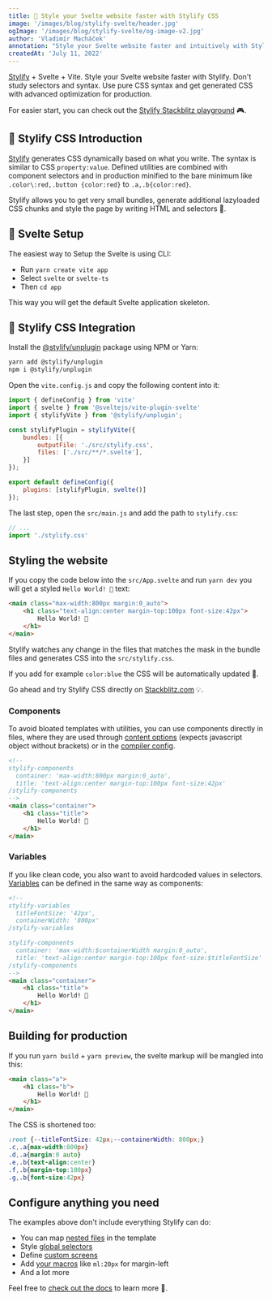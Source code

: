 ```yaml
---
title: 🚀 Style your Svelte website faster with Stylify CSS
image: '/images/blog/stylify-svelte/header.jpg'
ogImage: '/images/blog/stylify-svelte/og-image-v2.jpg'
author: 'Vladimír Macháček'
annotation: "Style your Svelte website faster and intuitively with Stylify."
createdAt: 'July 11, 2022'
---
```

[Stylify](https://stylifycss.com) + Svelte + Vite. Style your Svelte website faster with Stylify. Don't study selectors and syntax. Use pure CSS syntax and get generated CSS with advanced optimization for production.

For easier start, you can check out the [Stylify Stackblitz playground](https://stackblitz.com/edit/stylify-svelte-vite?file=README.md,src%2FApp.svelte) 🎮.

## 💎 Stylify CSS Introduction
[Stylify](https://stylifycss.com) generates CSS dynamically based on what you write. The syntax is similar to CSS `property:value`. Defined utilities are combined with component selectors and in production minified to the bare minimum like `.color\:red,.button {color:red}` to `.a,.b{color:red}`.

Stylify allows you to get very small bundles, generate additional lazyloaded CSS chunks and style the page by writing HTML and selectors 🤟.

## 🚀 Svelte Setup
The easiest way to Setup the Svelte is using CLI:
- Run `yarn create vite app`
- Select `svelte` or `svelte-ts`
- Then `cd app`

This way you will get the default Svelte application skeleton.

## 🔌 Stylify CSS Integration
Install the [@stylify/unplugin](https://stylifycss.com/docs/unplugin) package using NPM or Yarn:

```bash
yarn add @stylify/unplugin
npm i @stylify/unplugin
```

Open the `vite.config.js` and copy the following content into it:

```js
import { defineConfig } from 'vite'
import { svelte } from '@sveltejs/vite-plugin-svelte'
import { stylifyVite } from '@stylify/unplugin';

const stylifyPlugin = stylifyVite({
	bundles: [{
		outputFile: './src/stylify.css',
		files: ['./src/**/*.svelte'],
	}]
});

export default defineConfig({
	plugins: [stylifyPlugin, svelte()]
});
```

The last step, open the `src/main.js` and add the path to `stylify.css`:

```js
// ...
import './stylify.css'
```

## Styling the website
If you copy the code below into the `src/App.svelte` and run `yarn dev` you will get a styled `Hello World! 🎉` text:

```html
<main class="max-width:800px margin:0_auto">
	<h1 class="text-align:center margin-top:100px font-size:42px">
		Hello World! 🎉
	</h1>
</main>
```

Stylify watches any change in the files that matches the mask in the bundle files and generates CSS into the `src/stylify.css`.

If you add for example `color:blue` the CSS will be automatically updated 🎉.

Go ahead and try Stylify CSS directly on [Stackblitz.com](https://stackblitz.com/edit/stylify-svelte-vite?file=README.md,src%2FApp.svelte) 💡.

### Components
To avoid bloated templates with utilities, you can use
components directly in files, where they are used through [content options](https://stylifycss.com/docs/get-started#defining-a-component) (expects javascript object without brackets) or in the [compiler config](https://stylifycss.com/docs/get-started#defining-a-component).

```html
<!--
stylify-components
  container: 'max-width:800px margin:0_auto',
  title: 'text-align:center margin-top:100px font-size:42px'
/stylify-components
-->
<main class="container">
	<h1 class="title">
		Hello World! 🎉
	</h1>
</main>
```

### Variables
If you like clean code, you also want to avoid hardcoded values in selectors. [Variables](https://stylifycss.com/docs/get-started#adding-a-variable) can be defined in the same way as components:

```html
<!--
stylify-variables
  titleFontSize: '42px',
  containerWidth: '800px'
/stylify-variables

stylify-components
  container: 'max-width:$containerWidth margin:0_auto',
  title: 'text-align:center margin-top:100px font-size:$titleFontSize'
/stylify-components
-->
<main class="container">
	<h1 class="title">
		Hello World! 🎉
	</h1>
</main>
```

## Building for production
If you run `yarn build` + `yarn preview`, the svelte markup will be mangled into this:

```html
<main class="a">
	<h1 class="b">
		Hello World! 🎉
	</h1>
</main>
```

The CSS is shortened too:
```css
:root {--titleFontSize: 42px;--containerWidth: 800px;}
.c,.a{max-width:800px}
.d,.a{margin:0 auto}
.e,.b{text-align:center}
.f,.b{margin-top:100px}
.g,.b{font-size:42px}
```

## Configure anything you need
The examples above don't include everything Stylify can do:
- You can map [nested files](https://stylifycss.com/docs/bundler#files-content-option) in the template
- Style [global selectors](https://stylifycss.com/docs/stylify/compiler#customselectors)
- Define [custom screens](https://stylifycss.com/docs/stylify/compiler#screens)
- Add [your macros](https://stylifycss.com/docs/stylify/compiler#macros) like `ml:20px` for margin-left
- And a lot more

Feel free to [check out the docs](https://stylifycss.com/docs/get-started) to learn more 💎.
